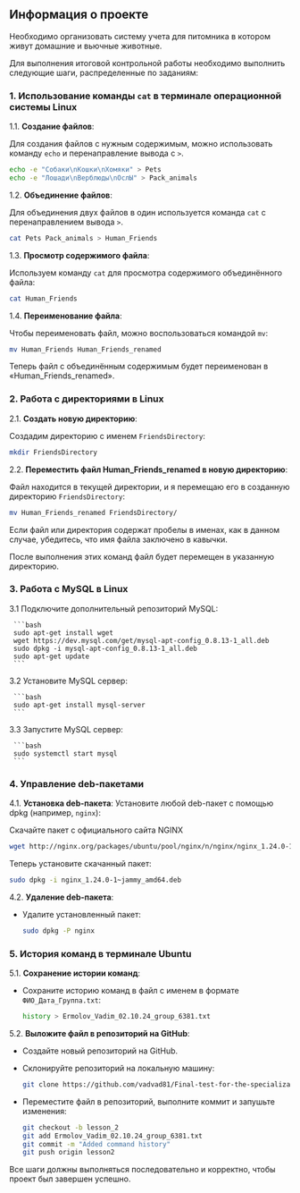 ## Информация о проекте

Необходимо организовать систему учета для питомника в котором живут
домашние и вьючные животные.

Для выполнения итоговой контрольной работы необходимо выполнить следующие шаги, распределенные по заданиям:

### 1. Использование команды `cat` в  терминале операционной системы Linux

1.1. **Создание файлов**:

   Для создания файлов с нужным содержимым, можно использовать команду `echo` и перенаправление вывода с `>`.

   ```bash
   echo -e "Собаки\nКошки\nХомяки" > Pets
   echo -e "Лошади\nВерблюды\nОслЫ" > Pack_animals
   ```

1.2. **Объединение файлов**:

Для объединения двух файлов в один используется команда `cat` с перенаправлением вывода `>`.

   ```bash
   cat Pets Pack_animals > Human_Friends
   ```

1.3. **Просмотр содержимого файла**:

   Используем команду `cat` для просмотра содержимого объединённого файла:

   ```bash
   cat Human_Friends
   ```
1.4. **Переименование файла**:

   Чтобы переименовать файл, можно воспользоваться командой `mv`:

   ```bash
   mv Human_Friends Human_Friends_renamed
   ```

Теперь файл с объединённым содержимым будет переименован в «Human_Friends_renamed».

### 2. Работа с директориями в Linux

2.1. **Создать новую директорию**:

   Создадим директорию с именем `FriendsDirectory`:

   ```bash
   mkdir FriendsDirectory
   ```


2.2. **Переместить файл Human_Friends_renamed в новую директорию**:

   Файл находится в текущей директории, и я перемещаю его в созданную директорию `FriendsDirectory`:

   ```bash
   mv Human_Friends_renamed FriendsDirectory/
   ```

Если файл или директория содержат пробелы в именах, как в данном случае, убедитесь, что имя файла заключено в кавычки.

После выполнения этих команд файл будет перемещен в указанную директорию.



### 3. Работа с MySQL в Linux

   3.1 Подключите дополнительный репозиторий MySQL:

     ```bash
     sudo apt-get install wget
     wget https://dev.mysql.com/get/mysql-apt-config_0.8.13-1_all.deb
     sudo dpkg -i mysql-apt-config_0.8.13-1_all.deb
     sudo apt-get update
     ```
   3.2 Установите MySQL сервер:

     ```bash
     sudo apt-get install mysql-server
     ```
   3.3 Запустите MySQL сервер:

     ```bash
     sudo systemctl start mysql
     ```

### 4. Управление deb-пакетами

4.1. **Установка deb-пакета**:
Установите любой deb-пакет с помощью dpkg (например, `nginx`):

Скачайте пакет с официального сайта NGINX
```bash
wget http://nginx.org/packages/ubuntu/pool/nginx/n/nginx/nginx_1.24.0-1~jammy_amd64.deb
```
Теперь установите скачанный пакет:
```bash
sudo dpkg -i nginx_1.24.0-1~jammy_amd64.deb
```

4.2. **Удаление deb-пакета**:
   - Удалите установленный пакет:
     ```bash
     sudo dpkg -P nginx
     ```

### 5. История команд в терминале Ubuntu

5.1. **Сохранение истории команд**:
   - Сохраните историю команд в файл с именем в формате `ФИО_Дата_Группа.txt`:
     ```bash
     history > Ermolov_Vadim_02.10.24_group_6381.txt
     ```

5.2. **Выложите файл в репозиторий на GitHub**:
   - Создайте новый репозиторий на GitHub.

   - Склонируйте репозиторий на локальную машину:
     ```bash
     git clone https://github.com/vadvad81/Final-test-for-the-specialization_programmer-block.git
     ```
   - Переместите файл в репозиторий, выполните коммит и запушьте изменения:
     ```bash
     git checkout -b lesson_2
     git add Ermolov_Vadim_02.10.24_group_6381.txt
     git commit -m "Added command history"
     git push origin lesson2
     ```

Все шаги должны выполняться последовательно и корректно, чтобы проект был завершен успешно.